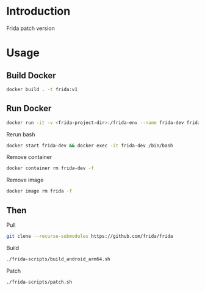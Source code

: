 # Introduction

Frida patch version

# Usage

## Build Docker

```bash
docker build . -t frida:v1
```

## Run Docker

```bash
docker run -it -v <frida-project-dir>:/frida-env --name frida-dev frida:v1 /bin/bash
```

Rerun bash

```bash
docker start frida-dev && docker exec -it frida-dev /bin/bash
```

Remove container

```bash
docker container rm frida-dev -f
```

Remove image

```bash
docker image rm frida -f
```

## Then

Pull

```bash
git clone --recurse-submodules https://github.com/frida/frida
```

Build
 
```bash
./frida-scripts/build_android_arm64.sh
```

Patch

```bash
./frida-scripts/patch.sh
```